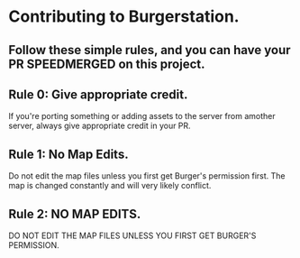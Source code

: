 # Contributing to Burgerstation.
## Follow these simple rules, and you can have your PR SPEEDMERGED on this project.

## Rule 0: Give appropriate credit.
If you're porting something or adding assets to the server from amother server, always give appropriate credit in your PR.

## Rule 1: No Map Edits.
Do not edit the map files unless you first get Burger's permission first. The map is changed constantly and will very likely conflict.

## Rule 2: NO MAP EDITS.
DO NOT EDIT THE MAP FILES UNLESS YOU FIRST GET BURGER'S PERMISSION.
